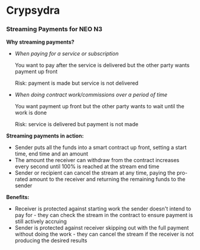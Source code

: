 # Crypsydra

### Streaming Payments for NEO N3

**Why streaming payments?**

- *When paying for a service or subscription*

    You want to pay after the service is delivered but the other party wants payment up front

    Risk: payment is made but service is not delivered

- *When doing contract work/commissions over a period of time*

    You want payment up front but the other party wants to wait until the work is done

    Risk: service is delivered but payment is not made

**Streaming payments in action:**

- Sender puts all the funds into a smart contract up front, setting a start time, end time and an amount
- The amount the receiver can withdraw from the contract increases every second until 100% is reached at the stream end time
- Sender or recipient can cancel the stream at any time, paying the pro-rated amount to the receiver and returning the remaining funds to the sender

**Benefits:**

- Receiver is protected against starting work the sender doesn't intend to pay for - they can check the stream in the contract to ensure payment is still actively accruing
- Sender is protected against receiver skipping out with the full payment without doing the work - they can cancel the stream if the receiver is not producing the desired results

